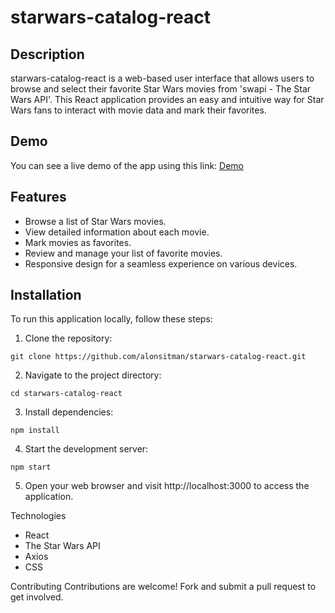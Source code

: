 # starwars-catalog-react

## Description
starwars-catalog-react is a web-based user interface that allows users to browse and select their favorite Star Wars movies from 'swapi - The Star Wars API'. This React application provides an easy and intuitive way for Star Wars fans to interact with movie data and mark their favorites.

## Demo
You can see a live demo of the app using this link: [Demo](https://alonsitman.github.io/starwars-catalog-react/)

## Features
- Browse a list of Star Wars movies.
- View detailed information about each movie.
- Mark movies as favorites.
- Review and manage your list of favorite movies.
- Responsive design for a seamless experience on various devices.

## Installation
To run this application locally, follow these steps:
1. Clone the repository:
```shell
git clone https://github.com/alonsitman/starwars-catalog-react.git
```

2. Navigate to the project directory:
```shell
cd starwars-catalog-react
```

3. Install dependencies:
```shell
npm install
```

4. Start the development server:
```shell
npm start
```

5. Open your web browser and visit http://localhost:3000 to access the application.

Technologies
- React
- The Star Wars API
- Axios
- CSS

Contributing
Contributions are welcome! Fork and submit a pull request to get involved.

